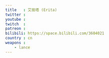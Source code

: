```yaml
---
title   : 艾丽塔 (Erita)
twitter :
youtube :
twitch  :
patreon :
bilibili: https://space.bilibili.com/3604021
country : cn
weapons :
    - lance
---
```

